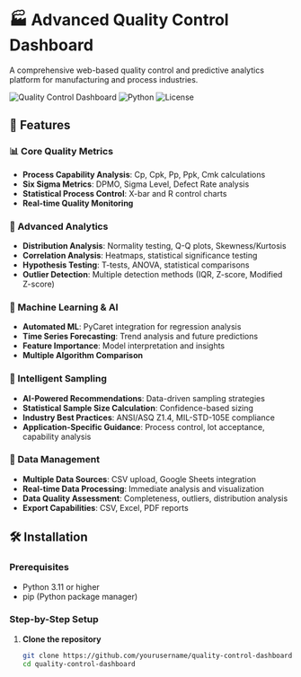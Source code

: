 # 🏭 Advanced Quality Control Dashboard

A comprehensive web-based quality control and predictive analytics platform for manufacturing and process industries.

![Quality Control Dashboard](https://img.shields.io/badge/Streamlit-1.28.0-FF4B4B?logo=streamlit)
![Python](https://img.shields.io/badge/Python-3.11-3776AB?logo=python)
![License](https://img.shields.io/badge/License-MIT-green)

## 🚀 Features

### 📊 Core Quality Metrics
- **Process Capability Analysis**: Cp, Cpk, Pp, Ppk, Cmk calculations
- **Six Sigma Metrics**: DPMO, Sigma Level, Defect Rate analysis
- **Statistical Process Control**: X-bar and R control charts
- **Real-time Quality Monitoring**

### 🔬 Advanced Analytics
- **Distribution Analysis**: Normality testing, Q-Q plots, Skewness/Kurtosis
- **Correlation Analysis**: Heatmaps, statistical significance testing
- **Hypothesis Testing**: T-tests, ANOVA, statistical comparisons
- **Outlier Detection**: Multiple detection methods (IQR, Z-score, Modified Z-score)

### 🤖 Machine Learning & AI
- **Automated ML**: PyCaret integration for regression analysis
- **Time Series Forecasting**: Trend analysis and future predictions
- **Feature Importance**: Model interpretation and insights
- **Multiple Algorithm Comparison**

### 🎯 Intelligent Sampling
- **AI-Powered Recommendations**: Data-driven sampling strategies
- **Statistical Sample Size Calculation**: Confidence-based sizing
- **Industry Best Practices**: ANSI/ASQ Z1.4, MIL-STD-105E compliance
- **Application-Specific Guidance**: Process control, lot acceptance, capability analysis

### 📁 Data Management
- **Multiple Data Sources**: CSV upload, Google Sheets integration
- **Real-time Data Processing**: Immediate analysis and visualization
- **Data Quality Assessment**: Completeness, outliers, distribution analysis
- **Export Capabilities**: CSV, Excel, PDF reports

## 🛠 Installation

### Prerequisites
- Python 3.11 or higher
- pip (Python package manager)

### Step-by-Step Setup

1. **Clone the repository**
   ```bash
   git clone https://github.com/yourusername/quality-control-dashboard.git
   cd quality-control-dashboard